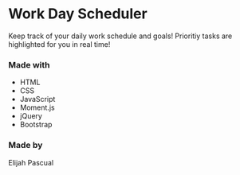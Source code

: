 # Work Day Scheduler 

Keep track of your daily work schedule and goals!
Prioritiy tasks are highlighted for you in real time!

### Made with 
- HTML
- CSS
- JavaScript
- Moment.js
- jQuery
- Bootstrap

### Made by
Elijah Pascual
